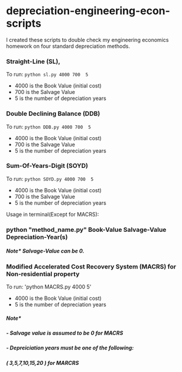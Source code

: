 # depreciation-engineering-econ-scripts
I created these scripts to double check my engineering economics homework on four standard depreciation methods.

### Straight-Line (SL),
To run: `python sl.py 4000 700  5`
  - 4000 is the Book Value (initial cost)
  - 700 is the Salvage Value
  - 5 is the number of depreciation years

### Double Declining Balance (DDB)
To run: `python DDB.py 4000 700  5`
  - 4000 is the Book Value (initial cost)
  - 700 is the Salvage Value
  - 5 is the number of depreciation years
### Sum-Of-Years-Digit (SOYD)
To run: `python SOYD.py 4000 700  5`
  - 4000 is the Book Value (initial cost)
  - 700 is the Salvage Value
  - 5 is the number of depreciation years


Usage in terminal(Except for MACRS):
### python  "method_name.py"  Book-Value  Salvage-Value  Depreciation-Year(s)
##### Note* Salvage-Value can be 0.


### Modified Accelerated Cost Recovery System (MACRS) for Non-residential property
To run: 'python MACRS.py 4000  5'
  - 4000 is the Book Value (initial cost)
  - 5 is the number of depreciation years
##### Note*
#####   - Salvage value is assumed to be 0 for MACRS
#####   - Depreiciation years must be one of the following:
#####       ( 3,5,7,10,15,20 ) for MARCRS
